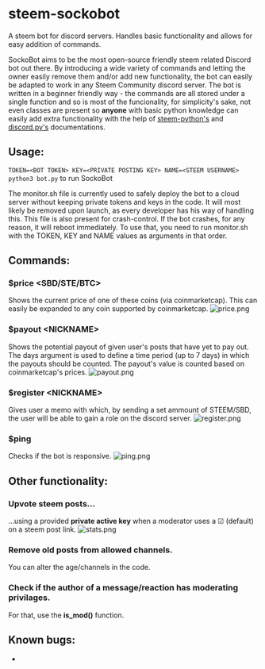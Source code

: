 # steem-sockobot
A steem bot for discord servers. Handles basic functionality and allows for easy addition of commands.

SockoBot aims to be the most open-source friendly steem related Discord bot out there. By introducing a wide variety of commands and letting the owner easily remove them and/or add new functionality, the bot can easily be adapted to work in any Steem Community discord server. The bot is written in a beginner friendly way - the commands are all stored under a single function and so is most of the funcionality, for simplicity's sake, not even classes are present so **anyone** with basic python knowledge can easily add extra functionality with the help of [steem-python's](http://steem.readthedocs.io/en/latest/index.html) and [discord.py's](https://discordpy.readthedocs.io/en/latest/) documentations.

## Usage:

```TOKEN=<BOT TOKEN> KEY=<PRIVATE POSTING KEY> NAME=<STEEM USERNAME> python3 bot.py``` to run SockoBot

The monitor.sh file is currently used to safely deploy the bot to a cloud server without keeping private tokens and keys in the code. It will most likely be removed upon launch, as every developer has his way of handling this. This file is also present for crash-control. If the bot crashes, for any reason, it will reboot immediately. To use that, you need to run monitor.sh with the TOKEN, KEY and NAME values as arguments in that order.

## Commands:

### **$price <SBD/STE/BTC>**
Shows the current price of one of these coins (via coinmarketcap). This can easily be expanded to any coin supported by coinmarketcap.
![price.png](https://i.imgur.com/IVmgejL.png)

### **$payout \<NICKNAME> <DAYS>** 
Shows the potential payout of given user's posts that have yet to pay out. The days argument is used to define a time period (up to 7 days) in which the payouts should be counted. The payout's value is counted based on coinmarketcap's prices.
![payout.png](https://i.imgur.com/ILoilD8.png)

### **$register \<NICKNAME>**
Gives user a memo with which, by sending a set ammount of STEEM/SBD, the user will be able to gain a role on the discord server. 
![register.png](https://i.imgur.com/PiHwYBp.png)

### **$ping** 
Checks if the bot is responsive.
![ping.png](https://i.imgur.com/6kWkzjO.png)


## Other functionality:

### Upvote steem posts...
...using a provided **private active key** when a moderator uses a ☑ (default) on a steem post link.
![stats.png](https://steemitimages.com/0x0/https://res.cloudinary.com/hpiynhbhq/image/upload/v1514307010/gq6pewla6ild673qpddn.png)

### Remove old posts from allowed channels.
You can alter the age/channels in the code.

### Check if the author of a message/reaction has moderating privilages.
For that, use the **is_mod()** function.

## Known bugs:
* 
